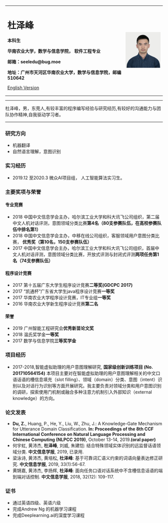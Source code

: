<div>
<table border="0">
  <tr>
    <td width="75%">
      <h1>杜泽峰</h1>
      <p><b>本科生</b></p>
      <p><b>华南农业大学，数学与信息学院， 软件工程专业</b></p>
      <p><b>邮箱：seeledu@bug.moe</b></p>
      <p><b>地址：广州市天河区华南农业大学，数学与信息学院，邮编 510642</b></p>
      <p><a href="/index-en.html">English Version</a></p>
    </td>
    <td width="25%">
      <img src="/RTXseeledu（杜泽峰）.jpg" width="100%">
    </td>
  </tr>
</table>
</div>

---

杜泽峰，男，东莞人,有较丰富的程序编写经验与研究经历,有较好的沟通能力与团队协作精神,自我驱动学习者。

---

### 研究方向
- 机器翻译
- 自然语言理解，意图识别

### 实习经历
- 2019.12 至2020.3 微众AI项目组， 人工智能算法实习生。


### 主要奖项与荣誉

#### 专业竞赛
- 2018 中国中文信息学会主办，哈尔滨工业大学和科大讯飞公司组织，第二届中文人机对话评测，意图领域分类比赛<b>第4名（80支参赛队伍，在高校参赛队伍中排名第1）</b>
- 2018 中国中文信息学会主办，中移在线公司组织，客服领域用户意图分类比赛，<b> 优秀奖（第10名，150支参赛队伍）</b>
- 2017 中国中文信息学会主办，哈尔滨工业大学和科大讯飞公司组织，首届中文人机对话评测，意图领域分类比赛，开放式评测与封闭式评测**两项任务第1名（74支参赛队伍）**

#### 程序设计竞赛
- 2017 第十五届广东大学生程序设计竞赛**二等奖(GDCPC 2017)**
- 2017 “凯通杯”广东省大学生java程序设计竞赛**一等奖**
- 2017 华南农业大学程序设计竞赛，IT专业组**一等奖**
- 2016 华南农业大学新生程序设计竞赛**第二名**

#### 荣誉
- 2019 广州智能工程研究会**优秀新苗论文奖**
- 2018 温氏奖学金**一等奖**
- 2017 数学与信息学院**三等奖学金**

### 项目经历
- 2017-2018,智能虚拟助理的用户意图理解研究, **国家级创新训练项目 (No. 201710564154)** 
本项目主要对在智能虚拟助理的用户意图理解相关的中文口语话语的槽信息填充（slot filling）、领域（domain）分类、意图（intent）识别以及对话行为识别等方面开展研究。我主要负责对领域分类和用户意图识别的调研，探索使用门机制或融合多种注意力机制引入外部知识（external knowledge）的方向。

### 论文发表
-	<b>Du, Z.</b>, Huang, P., He, Y., Liu, W., Zhu, J.: A Knowledge-Gate Mechanism for Utterance Domain Classification. **In: Proceedings of the 8th CCF International Conference on Natural Language Processing and Chinese Computing (NLPCC 2019)**, October 13-14, 2019.<b>(oral paper)</b>
-	何宇虹, 黄沛杰, **杜泽峰**, 刘威, 朱建恺: 结合特殊领域实体识别的远监督话语领域分类. **中文信息学报**, 2019, 已录用. 
-	梁泳诗, 黄沛杰, 黄培松, **杜泽峰**: 基于可靠词汇语义约束的词语向量表达修正研究. **中文信息学报**, 2019, 33(1):56-67. 
-	黄锵嘉, 黄沛杰, 李扬辉, **杜泽峰**: 面向任务口语对话系统中不含槽信息话语的端到端对话控制. **中文信息学报**, 2018, 32(12): 109-117. 

### 证书
-	通过英语四级、英语六级
-	完成Andrew Ng 的机器学习课程
-	完成Deeplearning.ai的深度学习课程

